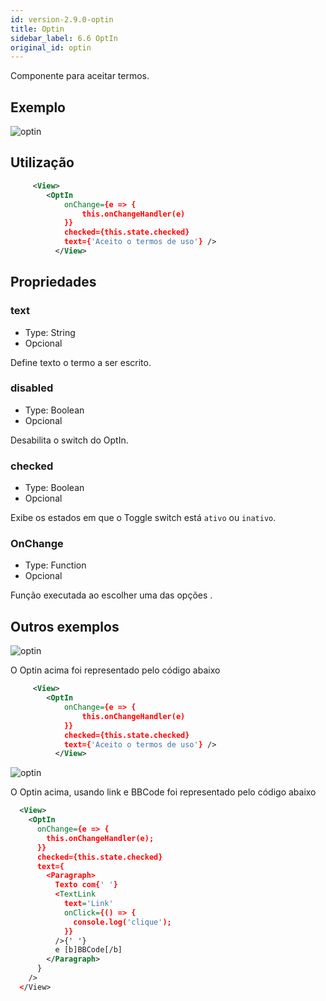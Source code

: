 ```yaml
---
id: version-2.9.0-optin
title: Optin
sidebar_label: 6.6 OptIn
original_id: optin
---
```


Componente para aceitar termos.

## Exemplo

![optin](assets/images_components/v2.0.0/optin.png)

## Utilização

```xml
     <View>
        <OptIn
            onChange={e => {
                this.onChangeHandler(e)
            }}
            checked={this.state.checked}
            text={'Aceito o termos de uso'} />
          </View>

```

## Propriedades

### text

- Type: String
- Opcional

Define texto o termo a ser escrito. <br>

### disabled

- Type: Boolean
- Opcional

Desabilita o switch do OptIn.<br>

### checked

- Type: Boolean
- Opcional

Exibe os estados em que o Toggle switch está `ativo` ou `inativo`.

### OnChange

- Type: Function
- Opcional

Função executada ao escolher uma das opções .

## Outros exemplos

![optin](assets/images_components/v2.0.0/optin2.png)

O Optin acima foi representado pelo código abaixo

```xml
     <View>
        <OptIn
            onChange={e => {
                this.onChangeHandler(e)
            }}
            checked={this.state.checked}
            text={'Aceito o termos de uso'} />
          </View>

```

![optin](assets/images_components/v2.0.0/optin-link.jpg)

O Optin acima, usando link e BBCode foi representado pelo código abaixo

```xml
  <View>
    <OptIn
      onChange={e => {
        this.onChangeHandler(e);
      }}
      checked={this.state.checked}
      text={
        <Paragraph>
          Texto com{' '}
          <TextLink
            text='Link'
            onClick={() => {
              console.log('clique');
            }}
          />{' '}
          e [b]BBCode[/b]
        </Paragraph>
      }
    />
  </View>

```
